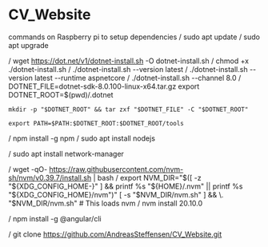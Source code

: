 # CV_Website

commands on Raspberry pi to setup dependencies
/ sudo apt update 
/ sudo apt upgrade

/ wget https://dot.net/v1/dotnet-install.sh -O dotnet-install.sh
/ chmod +x ./dotnet-install.sh
/ ./dotnet-install.sh --version latest
/ ./dotnet-install.sh --version latest --runtime aspnetcore
/ ./dotnet-install.sh --channel 8.0
/ DOTNET_FILE=dotnet-sdk-8.0.100-linux-x64.tar.gz
	export DOTNET_ROOT=$(pwd)/.dotnet

	mkdir -p "$DOTNET_ROOT" && tar zxf "$DOTNET_FILE" -C "$DOTNET_ROOT"

	export PATH=$PATH:$DOTNET_ROOT:$DOTNET_ROOT/tools


/ npm install -g npm 
/ sudo apt install nodejs

/ sudo apt install network-manager

/ wget -qO- https://raw.githubusercontent.com/nvm-sh/nvm/v0.39.7/install.sh | bash
/ export NVM_DIR="$([ -z "${XDG_CONFIG_HOME-}" ] && printf %s "${HOME}/.nvm" || printf %s 	"${XDG_CONFIG_HOME}/nvm")"
	[ -s "$NVM_DIR/nvm.sh" ] && \. "$NVM_DIR/nvm.sh" # This loads nvm
/ nvm install 20.10.0

/ npm install -g @angular/cli

/ git clone https://github.com/AndreasSteffensen/CV_Website.git